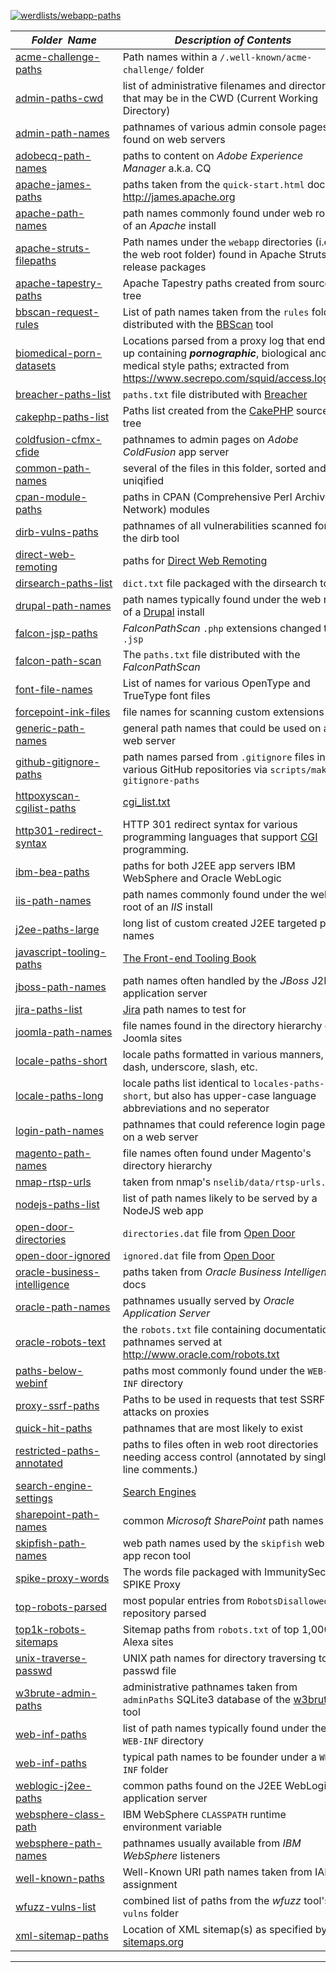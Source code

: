 [![werdlists/webapp-paths](https://img.shields.io/badge/werdlists-webapp_paths-purple.svg?logo=github&style=popout&longCache=true)](# "werdlists/webapp-paths")

|&nbsp;&nbsp;&nbsp;&nbsp;&nbsp;&nbsp;_Folder&nbsp;&nbsp;Name_&nbsp;&nbsp;&nbsp;&nbsp;&nbsp;&nbsp;| _Description of Contents_
|:--------------------|--------------------------------------------------------------------------------------------------------------------------------------------------------
| [acme-challenge-paths](acme-challenge-paths.txt) |  Path names within a `/.well-known/acme-challenge/` folder 
| [admin-paths-cwd](admin-paths-cwd.txt) | list of administrative filenames and directories that may be in the CWD (Current Working Directory)
| [admin-path-names](admin-path-names.txt) |  pathnames of various admin console pages found on web servers 
| [adobecq-path-names](adobecq-path-names.txt) |  paths to content on _Adobe Experience Manager_ a.k.a. CQ 
| [apache-james-paths](apache-james-paths.txt) |  paths taken from the `quick-start.html` doc on <http://james.apache.org> 
| [apache-path-names](apache-path-names.txt) |  path names commonly found under web root of an _Apache_ install 
| [apache-struts-filepaths](apache-struts-filepaths.txt) | Path names under the `webapp` directories (i.e the web root folder) found in Apache Struts release packages  
| [apache-tapestry-paths](apache-tapestry-paths.txt) |  Apache Tapestry paths created from source tree 
| [bbscan-request-rules](bbscan-request-rules.txt) | List of path names taken from the `rules` folder distributed with the [BBScan](https://github.com/lijiejie/BBScan "A tiny Batch weB vulnerability Scanner") tool 
| [biomedical-porn-datasets](biomedical-porn-datasets.txt.xz) | Locations parsed from a proxy log that ended up containing **_pornographic_**, biological and medical style paths; extracted from <https://www.secrepo.com/squid/access.log.gz>  
| [breacher-paths-list](breacher-paths-list.txt) | `paths.txt` file distributed with [Breacher](https://github.com/s0md3v/Breacher "An advanced multithreaded admin panel finder written in python.") 
| [cakephp-paths-list](cakephp-paths-list.txt) | Paths list created from the [CakePHP](https://cakephp.org) source tree
| [coldfusion-cfmx-cfide](coldfusion-cfmx-cfide.txt) |  pathnames to admin pages on _Adobe ColdFusion_ app server 
| [common-path-names](common-path-names.txt) |  several of the files in this folder, sorted and uniqified 
| [cpan-module-paths](cpan-module-paths.txt) |  paths in CPAN (Comprehensive Perl Archive Network) modules 
| [dirb-vulns-paths](dirb-vulns-paths.txt) |  pathnames of all vulnerabilities scanned for by the dirb tool 
| [direct-web-remoting](direct-web-remoting.txt) |  paths for [Direct Web Remoting](http://directwebremoting.org "DWR is Easy AJAX for Java") 
| [dirsearch-paths-list](dirsearch-paths-list.txt) |  `dict.txt` file packaged with the dirsearch tool 
| [drupal-path-names](drupal-path-names.txt) |  path names typically found under the web root of a [Drupal](https://www.drupal.org "Open Source CMS") install 
| [falcon-jsp-paths](falcon-jsp-paths.txt) |  _FalconPathScan_ `.php` extensions changed to `.jsp` 
| [falcon-path-scan](falcon-path-scan.txt) |  The `paths.txt` file distributed with the _FalconPathScan_ 
| [font-file-names](font-file-names.txt) |  List of names for various OpenType and TrueType font files 
| [forcepoint-ink-files](forcepoint-ink-files.txt) |  file names for scanning custom extensions 
| [generic-path-names](generic-path-names.txt) |  general path names that could be used on any web server 
| [github-gitignore-paths](github-gitignore-paths.txt) |  path names parsed from `.gitignore` files in various GitHub repositories via `scripts/make-gitignore-paths` 
| [httpoxyscan-cgilist-paths](httpoxyscan-cgilist-paths.txt) |  [cgi_list.txt](https://github.com/1N3/HTTPoxyScan "HTTPoxyScan") 
| [http301-redirect-syntax](http301-redirect-syntax.md) | HTTP 301 redirect syntax for various programming languages that support [CGI](https://wikipedia.org/wiki/Common_Gateway_Interface "Common Gateway Interface offers a standard protocol for web servers to execute programs that execute console applications running on a server that generates web pages dynamically.") programming.   
| [ibm-bea-paths](ibm-bea-paths.txt) |  paths for both J2EE app servers IBM WebSphere and Oracle WebLogic 
| [iis-path-names](iis-path-names.txt) |  path names commonly found under the web root of an _IIS_ install 
| [j2ee-paths-large](j2ee-paths-large.txt.xz) |  long list of custom created J2EE targeted path names 
| [javascript-tooling-paths](javascript-tooling-paths.txt) |  [The Front-end Tooling Book](http://tooling.github.io/book-of-modern-frontend-tooling) 
| [jboss-path-names](jboss-path-names.txt) |  path names often handled by the _JBoss_ J2EE application server 
| [jira-paths-list](jira-paths-list.txt) |  [Jira](https://www.atlassian.com/software/jira) path names to test for 
| [joomla-path-names](joomla-path-names.txt) |  file names found in the directory hierarchy of Joomla sites 
| [locale-paths-short](locale-paths-short.txt) | locale paths formatted in various manners, i.e. dash, underscore, slash, etc.
| [locale-paths-long](locale-paths-long.txt) | locale paths list identical to `locales-paths-short`, but also has upper-case language abbreviations and no seperator  
| [login-path-names](login-path-names.txt) |  pathnames that could reference login pages on a web server 
| [magento-path-names](magento-path-names.txt) |  file names often found under Magento's directory hierarchy 
| [nmap-rtsp-urls](nmap-rtsp-urls.txt) |  taken from nmap's `nselib/data/rtsp-urls.txt` 
| [nodejs-paths-list](nodejs-paths-list.txt) | list of path names likely to be served by a NodeJS web app  
| [open-door-directories](open-door-directories.txt) | `directories.dat` file from [Open Door](https://github.com/stanislav-web/OpenDoor "OWASP WEB Directory Scanner")
| [open-door-ignored](open-door-ignored.txt) | `ignored.dat` file from [Open Door](https://github.com/stanislav-web/OpenDoor "OWASP WEB Directory Scanner")
| [oracle-business-intelligence](oracle-business-intelligence.txt) |  paths taken from _Oracle Business Intelligence_ docs 
| [oracle-path-names](oracle-path-names.txt) |  pathnames usually served by _Oracle Application Server_ 
| [oracle-robots-text](oracle-robots-text.txt) |  the `robots.txt` file containing documentation pathnames served at <http://www.oracle.com/robots.txt> 
| [paths-below-webinf](paths-below-webinf.txt) |  paths most commonly found under the `WEB-INF` directory 
| [proxy-ssrf-paths](proxy-ssrf-paths.txt) |  Paths to be used in requests that test SSRF attacks on proxies 
| [quick-hit-paths](quick-hit-paths.txt) |  pathnames that are most likely to exist 
| [restricted-paths-annotated](restricted-paths-annotated.txt) | paths to files often in web root directories needing access control (annotated by single-line comments.) 
| [search-engine-settings](search-engine-settings.txt) |  [Search Engines](https://github.com/philc/vimium/wiki/Search-Engines) 
| [sharepoint-path-names](sharepoint-path-names.txt) |  common _Microsoft SharePoint_ path names 
| [skipfish-path-names](skipfish-path-names.txt) |  web path names used by the `skipfish` web app recon tool 
| [spike-proxy-words](spike-proxy-words.txt) |  The words file packaged with ImmunitySec SPIKE Proxy 
| [top-robots-parsed](top-robots-parsed.txt) |  most popular entries from `RobotsDisallowed` repository parsed 
| [top1k-robots-sitemaps](top1k-robots-sitemaps.txt) |  Sitemap paths from `robots.txt` of top 1,000 Alexa sites 
| [unix-traverse-passwd](unix-traverse-passwd.txt) |  UNIX path names for directory traversing to passwd file 
| [w3brute-admin-paths](w3brute-admin-paths.txt) | administrative pathnames taken from `adminPaths` SQLite3 database of the [w3brute](https://github.com/aprilahijriyan/w3brute "Automatic Web Application Brute Force Attack Tool") tool 
| [web-inf-paths](web-inf-paths.txt) |  list of path names typically found under the `WEB-INF` directory 
| [web-inf-paths](web-inf-paths.txt) |  typical path names to be founder under a `WEB-INF` folder 
| [weblogic-j2ee-paths](weblogic-j2ee-paths.txt) |  common paths found on the J2EE WebLogic application server 
| [websphere-class-path](websphere-class-path.txt) |  IBM WebSphere `CLASSPATH` runtime environment variable 
| [websphere-path-names](websphere-path-names.txt) |  pathnames usually available from _IBM WebSphere_ listeners 
| [well-known-paths](well-known-paths.txt) |  Well-Known URI path names taken from IANA assignment 
| [wfuzz-vulns-list](wfuzz-vulns-list.txt) |  combined list of paths from the _wfuzz_ tool's `vulns` folder 
| [xml-sitemap-paths](xml-sitemap-paths.txt) |  Location of XML sitemap(s) as specified by: [sitemaps.org](https://www.sitemaps.org) 

* * *

